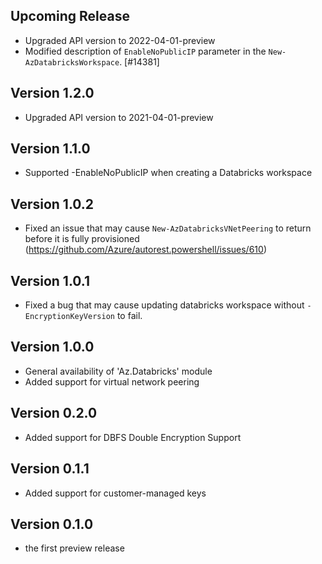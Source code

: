 <!--
    Please leave this section at the top of the change log.

    Changes for the upcoming release should go under the section titled "Upcoming Release", and should adhere to the following format:

    ## Upcoming Release
    * Overview of change #1
        - Additional information about change #1
    * Overview of change #2
        - Additional information about change #2
        - Additional information about change #2
    * Overview of change #3
    * Overview of change #4
        - Additional information about change #4

    ## YYYY.MM.DD - Version X.Y.Z (Previous Release)
    * Overview of change #1
        - Additional information about change #1
-->
## Upcoming Release
* Upgraded API version to 2022-04-01-preview
* Modified description of `EnableNoPublicIP` parameter in the `New-AzDatabricksWorkspace`. [#14381]

## Version 1.2.0
* Upgraded API version to 2021-04-01-preview

## Version 1.1.0
* Supported -EnableNoPublicIP when creating a Databricks workspace

## Version 1.0.2
* Fixed an issue that may cause `New-AzDatabricksVNetPeering` to return before it is fully provisioned (https://github.com/Azure/autorest.powershell/issues/610)

## Version 1.0.1
* Fixed a bug that may cause updating databricks workspace without `-EncryptionKeyVersion` to fail.

## Version 1.0.0
* General availability of 'Az.Databricks' module
* Added support for virtual network peering

## Version 0.2.0
* Added support for DBFS Double Encryption Support

## Version 0.1.1
* Added support for customer-managed keys

## Version 0.1.0
* the first preview release

